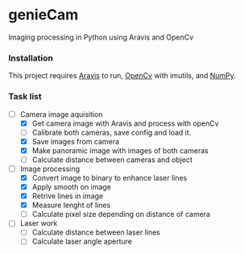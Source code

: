 # genieCam

Imaging processing in Python using Aravis and OpenCv


### Installation

This project requires [Aravis](https://github.com/AravisProject/aravis) to run, [OpenCv](https://www.pyimagesearch.com/2018/05/28/ubuntu-18-04-how-to-install-opencv/) with imutils, and [NumPy](https://pypi.org/project/numpy/).



### Task list

- [ ] Camera image aquisition
    - [x] Get camera image with Aravis and process with openCv
    - [ ] Calibrate both cameras, save config and load it.
    - [x] Save images from camera
    - [x] Make panoramic image with images of both cameras
    - [ ] Calculate distance between cameras and object
- [ ] Image processing
    - [x] Convert image to binary to enhance laser lines
    - [x] Apply smooth on image 
    - [x] Retrive lines in image
    - [x] Measure lenght of lines
    - [ ] Calculate pixel size depending on distance of camera
- [ ] Laser work
    - [ ] Calculate distance between laser lines
    - [ ] Calculate laser angle aperture
